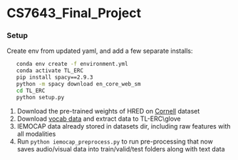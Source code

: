 # CS7643_Final_Project

### Setup

Create env from updated yaml, and add a few separate installs:
 ```bash
    conda env create -f environment.yml
    conda activate TL_ERC
    pip install spacy==2.9.3
    python -m spacy download en_core_web_sm
    cd TL_ERC
    python setup.py
 ```

1. Download the pre-trained weights of HRED on [Cornell](https://drive.google.com/file/d/1OXtnyJ5nDMmK75L9kEQvKPIyO0xzyeVC/view?usp=sharing) dataset
2. Download [vocab data](http://nlp.stanford.edu/data/glove.840B.300d.zip) and extract data to TL-ERC\glove
3. IEMOCAP data already stored in datasets dir, including raw features with all modalities
4. Run `python iemocap_preprocess.py` to run pre-processing that now saves audio/visual data into train/valid/test folders along with text data
